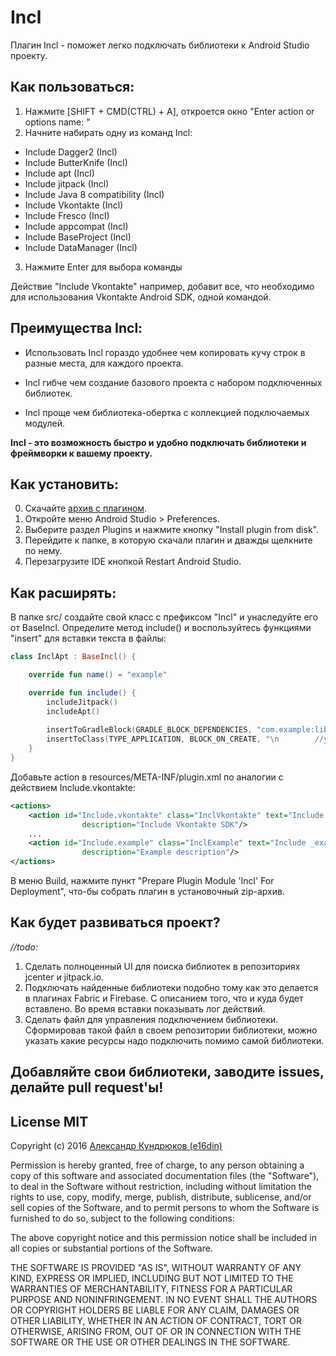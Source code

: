 # Incl
Плагин Incl - поможет легко подключать библиотеки к Android Studio проекту. 

## Как пользоваться:

1. Нажмите [SHIFT + CMD(CTRL) + A], откроется окно "Enter action or options name: "
2. Начните набирать одну из команд Incl:
  * Include Dagger2 (Incl)
  * Include ButterKnife (Incl)
  * Include apt (Incl)
  * Include jitpack (Incl)
  * Include Java 8 compatibility (Incl)
  * Include Vkontakte (Incl)
  * Include Fresco (Incl)
  * Include appcompat (Incl)
  * Include BaseProject (Incl)
  * Include DataManager (Incl)
3. Нажмите Enter для выбора команды

Действие "Include Vkontakte" например, добавит все, что необходимо для использования Vkontakte Android SDK, одной командой.

## Преимущества Incl:

 * Использовать Incl гораздо удобнее чем копировать кучу строк в разные места, для каждого проекта. 

 * Incl гибче чем создание базового проекта с набором подключенных библиотек. 

 * Incl проще чем библиотека-обертка с коллекцией подключаемых модулей. 

<b>Incl - это возможность быстро и удобно подключать библиотеки и фреймворки к вашему проекту.</b>

## Как установить:

0. Скачайте [архив с плагином](https://github.com/e16din/Incl/blob/master/Incl.zip).
1. Откройте меню Android Studio > Preferences.
2. Выберите раздел Plugins и нажмите кнопку "Install plugin from disk".
3. Перейдите к папке, в которую скачали плагин и дважды щелкните по нему.
4. Перезагрузите IDE кнопкой Restart Android Studio.

## Как расширять:

В папке src/ создайте свой класс с префиксом "Incl" и унаследуйте его от BaseIncl.
Определите метод include() и воспользуйтесь функциями "insert" для вставки текста в файлы:
```kotlin
class InclApt : BaseIncl() {

    override fun name() = "example"

    override fun include() {
        includeJitpack()
        includeApt()
        
        insertToGradleBlock(GRADLE_BLOCK_DEPENDENCIES, "com.example:library:1.2.3")
        insertToClass(TYPE_APPLICATION, BLOCK_ON_CREATE, "\n        //your code here")
    }
}
```

Добавьте action в resources/META-INF/plugin.xml по аналогии с действием Include.vkontakte:
```xml
<actions>
    <action id="Include.vkontakte" class="InclVkontakte" text="Include _Vkontakte (Incl)"
                description="Include Vkontakte SDK"/>
    ...
    <action id="Include.example" class="InclExample" text="Include _example (Incl)"
                description="Example description"/>
</actions>
```

В меню Build, нажмите пункт "Prepare Plugin Module 'Incl' For Deployment", что-бы собрать плагин в установочный zip-архив.

## Как будет развиваться проект?
<i>//todo:</i>

1. Сделать полноценный UI для поиска библиотек в репозиториях jcenter и jitpack.io.
2. Подключать найденные библиотеки подобно тому как это делается в плагинах Fabric и Firebase. С описанием того, что и куда будет вставлено. Во время вставки показывать лог действий.
3. Сделать файл для управления подключением библиотеки. Сформировав такой файл в своем репозитории библиотеки, можно указать какие ресурсы надо подключить помимо самой библиотеки.

## Добавляйте свои библиотеки, заводите issues, делайте pull request'ы!

## License MIT
Copyright (c) 2016 [Александр Кундрюков (e16din)](http://goo.gl/pzjc8x)

Permission is hereby granted, free of charge, to any person obtaining a copy
of this software and associated documentation files (the "Software"), to deal
in the Software without restriction, including without limitation the rights
to use, copy, modify, merge, publish, distribute, sublicense, and/or sell
copies of the Software, and to permit persons to whom the Software is
furnished to do so, subject to the following conditions:

The above copyright notice and this permission notice shall be included in all
copies or substantial portions of the Software.

THE SOFTWARE IS PROVIDED "AS IS", WITHOUT WARRANTY OF ANY KIND, EXPRESS OR
IMPLIED, INCLUDING BUT NOT LIMITED TO THE WARRANTIES OF MERCHANTABILITY,
FITNESS FOR A PARTICULAR PURPOSE AND NONINFRINGEMENT. IN NO EVENT SHALL THE
AUTHORS OR COPYRIGHT HOLDERS BE LIABLE FOR ANY CLAIM, DAMAGES OR OTHER
LIABILITY, WHETHER IN AN ACTION OF CONTRACT, TORT OR OTHERWISE, ARISING FROM,
OUT OF OR IN CONNECTION WITH THE SOFTWARE OR THE USE OR OTHER DEALINGS IN THE
SOFTWARE.
